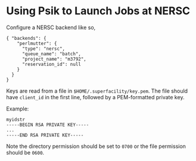 # Using Psik to Launch Jobs at NERSC

Configure a NERSC backend like so,

```
{ "backends": {
    "perlmutter": {
      "type": "nersc",
      "queue_name": "batch",
      "project_name": "m3792",
      "reservation_id": null
    }
  }
}
```

Keys are read from a file in `$HOME/.superfacility/key.pem`.
The file should have `client_id` in the first line,
followed by a PEM-formatted private key.

Example:

    myidstr
    -----BEGIN RSA PRIVATE KEY-----
    ...
    -----END RSA PRIVATE KEY-----

Note the directory permission should be set to `0700` or
the file permission should be `0600`.
